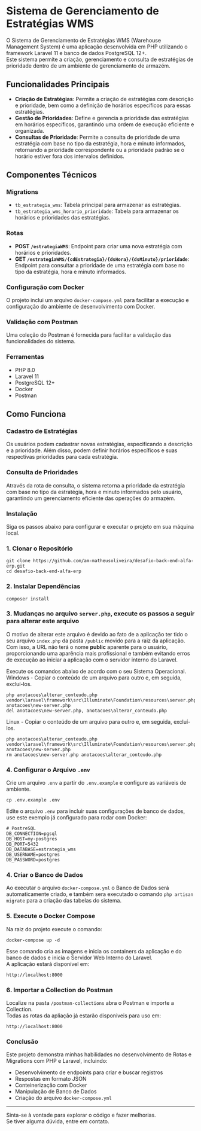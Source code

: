 # Sistema de Gerenciamento de Estratégias WMS

O Sistema de Gerenciamento de Estratégias WMS (Warehouse Management System) é uma aplicação desenvolvida em PHP utilizando o framework Laravel 11 e banco de dados PostgreSQL 12+.<br /> 
Este sistema permite a criação, gerenciamento e consulta de estratégias de prioridade dentro de um ambiente de gerenciamento de armazém.

## Funcionalidades Principais

- **Criação de Estratégias**: Permite a criação de estratégias com descrição e prioridade, bem como a definição de horários específicos para essas estratégias.
- **Gestão de Prioridades**: Define e gerencia a prioridade das estratégias em horários específicos, garantindo uma ordem de execução eficiente e organizada.
- **Consultas de Prioridade**: Permite a consulta de prioridade de uma estratégia com base no tipo da estratégia, hora e minuto informados, retornando a prioridade correspondente ou a prioridade padrão se o horário estiver fora dos intervalos definidos.

## Componentes Técnicos

### Migrations

- `tb_estrategia_wms`: Tabela principal para armazenar as estratégias.
- `tb_estrategia_wms_horario_prioridade`: Tabela para armazenar os horários e prioridades das estratégias.

### Rotas
- **POST `/estrategiaWMS`**: Endpoint para criar uma nova estratégia com horários e prioridades.
- **GET `/estrategiaWMS/{cdEstrategia}/{dsHora}/{dsMinuto}/prioridade`**: Endpoint para consultar a prioridade de uma estratégia com base no tipo da estratégia, hora e minuto informados.

### Configuração com Docker
O projeto inclui um arquivo `docker-compose.yml` para facilitar a execução e configuração do ambiente de desenvolvimento com Docker.

### Validação com Postman
Uma coleção do Postman é fornecida para facilitar a validação das funcionalidades do sistema.

### Ferramentas
* PHP 8.0
* Laravel 11
* PostgreSQL 12+
* Docker
* Postman

## Como Funciona

### Cadastro de Estratégias
Os usuários podem cadastrar novas estratégias, especificando a descrição e a prioridade. Além disso, podem definir horários específicos e suas respectivas prioridades para cada estratégia.

### Consulta de Prioridades
Através da rota de consulta, o sistema retorna a prioridade da estratégia com base no tipo da estratégia, hora e minuto informados pelo usuário, garantindo um gerenciamento eficiente das operações do armazém.

### Instalação
Siga os passos abaixo para configurar e executar o projeto em sua máquina local.

### 1. Clonar o Repositório
```
git clone https://github.com/am-matheusoliveira/desafio-back-end-alfa-erp.git
cd desafio-back-end-alfa-erp
```

### 2. Instalar Dependências
```
composer install
```

### 3. Mudanças no arquivo `server.php`, execute os passos a seguir para alterar este arquivo
O motivo de alterar este arquivo é devido ao fato de a aplicação ter tido o seu arquivo `index.php` da pasta `/public` movido para a raiz da aplicação.<br />
Com isso, a URL não terá o nome **public** aparente para o usuário, proporcionando uma aparência mais profissional e também evitando erros de execução ao iniciar a aplicação com o servidor interno do Laravel.

Execute os comandos abaixo de acordo com o seu Sistema Operacional.<br />
Windows - Copiar o conteúdo de um arquivo para outro e, em seguida, excluí-los.
```
php anotacoes\alterar_conteudo.php vendor\laravel\framework\src\Illuminate\Foundation\resources\server.php anotacoes\new-server.php
del anotacoes\new-server.php, anotacoes\alterar_conteudo.php
```
Linux - Copiar o conteúdo de um arquivo para outro e, em seguida, excluí-los.
```
php anotacoes\alterar_conteudo.php vendor\laravel\framework\src\Illuminate\Foundation\resources\server.php anotacoes\new-server.php
rm anotacoes\new-server.php anotacoes\alterar_conteudo.php
```

### 4. Configurar o Arquivo `.env`
Crie um arquivo `.env` a partir do `.env.example` e configure as variáveis de ambiente.</br>
```
cp .env.example .env
```
Edite o arquivo `.env` para incluir suas configurações de banco de dados, use este exemplo já configurado para rodar com Docker:
```
# PostreSQL
DB_CONNECTION=pgsql
DB_HOST=my-postgres
DB_PORT=5432
DB_DATABASE=estrategia_wms
DB_USERNAME=postgres
DB_PASSWORD=postgres
```
### 4. Criar o Banco de Dados
Ao executar o arquivo `docker-compose.yml` o Banco de Dados será automaticamente criado, e também sera executado o comando `php artisan migrate` para a criação das tabelas do sistema.<br>

### 5. Execute o Docker Compose
Na raiz do projeto execute o comando:
```
docker-compose up -d
```
Esse comando cria as imagens e inicia os containers da aplicação e do banco de dados e inicia o Servidor Web Interno do Laravel.<br />
A aplicação estará disponível em:
```
http://localhost:8000
```

### 6. Importar a Collection do Postman
Localize na pasta `/postman-collections` abra o Postman e importe a Collection.<br>
Todas as rotas da apliação já estarão disponiveis para uso em:
```
http://localhost:8000
```

### Conclusão
Este projeto demonstra minhas habilidades no desenvolvimento de Rotas e Migrations com PHP e Laravel, incluindo:
* Desenvolvimento de endpoints para criar e buscar registros
* Respostas em formato JSON
* Conteinerização com Docker
* Manipulação de Banco de Dados
* Criação do arquivo `docker-compose.yml`
---
Sinta-se à vontade para explorar o código e fazer melhorias.<br>
Se tiver alguma dúvida, entre em contato.
